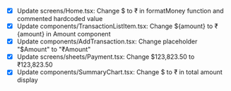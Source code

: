 - [x] Update screens/Home.tsx: Change $ to ₹ in formatMoney function and commented hardcoded value
- [x] Update components/TransactionListItem.tsx: Change ${amount} to ₹{amount} in Amount component
- [x] Update components/AddTransaction.tsx: Change placeholder "$Amount" to "₹Amount"
- [x] Update screens/sheets/Payment.tsx: Change $123,823.50 to ₹123,823.50
- [x] Update components/SummaryChart.tsx: Change $ to ₹ in total amount display
